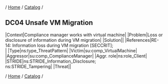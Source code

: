 / [Home](/acctp/) / [Catalog](/acctp/catalog/) /

## DC04 Unsafe VM Migration

|Context|Compliance manager works with virtual machine|
|Problem|Loss or disclosure of information during VM migration|
|Solution||
|References|RE-14: Information loss during VM migration [SECCRIT];<br />|
|Type|ns:type_ThreatPattern|
|Victim|su:comp_VirtualMachine|
|Aggressor|su:comp_ComplianceManager|
|Aggr. role|ns:role_Client|
|STRIDE|ns:STRIDE_Information_Disclosure;<br /> ns:STRIDE_Tampering|
|Threat||

/ [Home](/acctp/) / [Catalog](/acctp/catalog/) /
